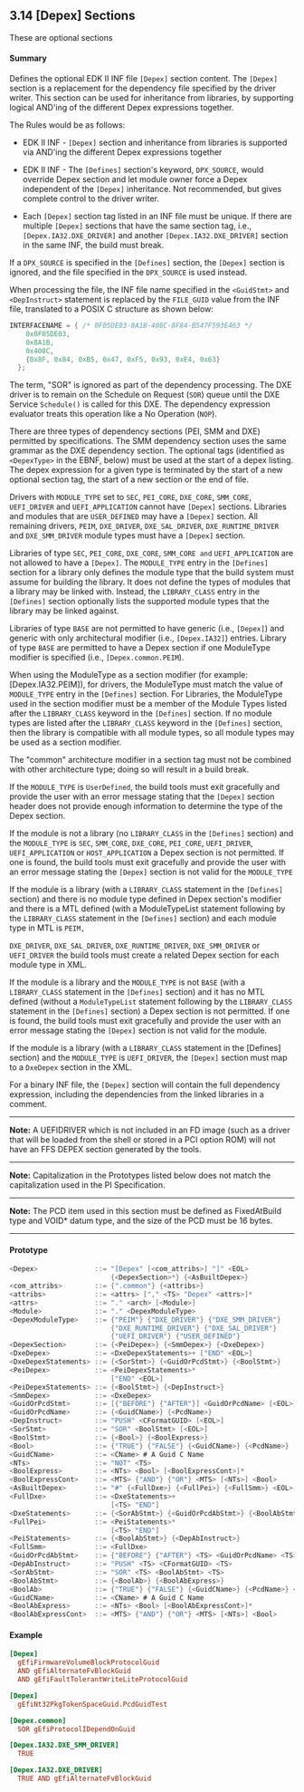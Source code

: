 <!--- @file
  3.14 [Depex] Sections

  Copyright (c) 2007-2019, Intel Corporation. All rights reserved.<BR>

  Redistribution and use in source (original document form) and 'compiled'
  forms (converted to PDF, epub, HTML and other formats) with or without
  modification, are permitted provided that the following conditions are met:

  1) Redistributions of source code (original document form) must retain the
     above copyright notice, this list of conditions and the following
     disclaimer as the first lines of this file unmodified.

  2) Redistributions in compiled form (transformed to other DTDs, converted to
     PDF, epub, HTML and other formats) must reproduce the above copyright
     notice, this list of conditions and the following disclaimer in the
     documentation and/or other materials provided with the distribution.

  THIS DOCUMENTATION IS PROVIDED BY TIANOCORE PROJECT "AS IS" AND ANY EXPRESS OR
  IMPLIED WARRANTIES, INCLUDING, BUT NOT LIMITED TO, THE IMPLIED WARRANTIES OF
  MERCHANTABILITY AND FITNESS FOR A PARTICULAR PURPOSE ARE DISCLAIMED. IN NO
  EVENT SHALL TIANOCORE PROJECT  BE LIABLE FOR ANY DIRECT, INDIRECT, INCIDENTAL,
  SPECIAL, EXEMPLARY, OR CONSEQUENTIAL DAMAGES (INCLUDING, BUT NOT LIMITED TO,
  PROCUREMENT OF SUBSTITUTE GOODS OR SERVICES; LOSS OF USE, DATA, OR PROFITS;
  OR BUSINESS INTERRUPTION) HOWEVER CAUSED AND ON ANY THEORY OF LIABILITY,
  WHETHER IN CONTRACT, STRICT LIABILITY, OR TORT (INCLUDING NEGLIGENCE OR
  OTHERWISE) ARISING IN ANY WAY OUT OF THE USE OF THIS DOCUMENTATION, EVEN IF
  ADVISED OF THE POSSIBILITY OF SUCH DAMAGE.

-->

## 3.14 [Depex] Sections

These are optional sections

#### Summary

Defines the optional EDK II INF file `[Depex]` section content. The `[Depex]`
section is a replacement for the dependency file specified by the driver
writer. This section can be used for inheritance from libraries, by supporting 
logical AND'ing of the different Depex expressions together.

The Rules would be as follows:

* EDK II INF - `[Depex]` section and inheritance from libraries is supported
  via AND'ing the different Depex expressions together

* EDK II INF - The `[Defines]` section's keyword, `DPX_SOURCE`, would override
  Depex section and let module owner force a Depex independent of the `[Depex]`
  inheritance. Not recommended, but gives complete control to the driver writer.

* Each `[Depex]` section tag listed in an INF file must be unique. If there are
  multiple `[Depex]` sections that have the same section tag, i.e.,
  `[Depex.IA32.DXE_DRIVER]` and another `[Depex.IA32.DXE_DRIVER]` section in the
  same INF, the build must break.

If a `DPX_SOURCE` is specified in the `[Defines]` section, the `[Depex]`
section is ignored, and the file specified in the `DPX_SOURCE` is used instead.

When processing the file, the INF file name specified in the `<GuidStmt>` and
`<DepInstruct>` statement is replaced by the `FILE_GUID` value from the INF
file, translated to a POSIX C structure as shown below:

```c
INTERFACENAME = { /* 0F05DE03-8A1B-408C-8F84-B547F593E463 */
    0x0F05DE03,
    0x8A1B,
    0x408C,
    {0x8F, 0x84, 0xB5, 0x47, 0xF5, 0x93, 0xE4, 0x63}
  };
```

The term, "SOR" is ignored as part of the dependency processing. The DXE
driver is to remain on the Schedule on Request (`SOR`) queue until the DXE
Service `Schedule()` is called for this DXE. The dependency expression
evaluator treats this operation like a No Operation (`NOP`).

There are three types of dependency sections (PEI, SMM and DXE) permitted by
specifications. The SMM dependency section uses the same grammar as the DXE
dependency section. The optional tags (identified as `<DepexType>` in the EBNF,
below) must be used at the start of a depex listing. The depex expression for a
given type is terminated by the start of a new optional section tag, the start
of a new section or the end of file.

Drivers with `MODULE_TYPE` set to `SEC`, `PEI_CORE`, `DXE_CORE`, `SMM_CORE`,
`UEFI_DRIVER` and `UEFI_APPLICATION` cannot have `[Depex]` sections. Libraries
and modules that are `USER_DEFINED` may have a `[Depex]` section. All remaining
drivers, `PEIM`, `DXE_DRIVER`, `DXE_SAL_DRIVER`, `DXE_RUNTIME_DRIVER` and
`DXE_SMM_DRIVER` module types must have a `[Depex]` section.

Libraries of type `SEC`, `PEI_CORE`, `DXE_CORE`, `SMM_CORE and`
`UEFI_APPLICATION` are not allowed to have a `[Depex]`. The `MODULE_TYPE` entry
in the `[Defines]` section for a library only defines the module type that the
build system must assume for building the library. It does not define the types
of modules that a library may be linked with. Instead, the `LIBRARY_CLASS`
entry in the `[Defines]` section optionally lists the supported module types
that the library may be linked against.

Libraries of type `BASE` are not permitted to have generic (i.e., `[Depex]`) and
generic with only architectural modifier (i.e., `[Depex.IA32]`) entries. Library
of type `BASE` are permitted to have a Depex section if one ModuleType modifier
is specified (i.e., `[Depex.common.PEIM`).

When using the ModuleType as a section modifier (for example:
[Depex.IA32.PEIM]), for drivers, the ModuleType must match the value of
`MODULE_TYPE` entry in the `[Defines]` section. For Libraries, the ModuleType
used in the section modifier must be a member of the Module Types listed after
the `LIBRARY_CLASS` keyword in the `[Defines]` section. If no module types are
listed after the `LIBRARY_CLASS` keyword in the `[Defines]` section, then the
library is compatible with all module types, so all module types may be used as
a section modifier.

The "common" architecture modifier in a section tag must not be combined with
other architecture type; doing so will result in a build break.

If the `MODULE_TYPE` is `UserDefined`, the build tools must exit gracefully and
provide the user with an error message stating that the `[Depex]` section
header does not provide enough information to determine the type of the Depex
section.

If the module is not a library (no `LIBRARY_CLASS` in the `[Defines]` section)
and the `MODULE_TYPE` is `SEC`, `SMM_CORE`, `DXE_CORE`, `PEI_CORE`,
`UEFI_DRIVER`, `UEFI_APPLICATION` or `HOST_APPLICATION` a Depex section is
not permitted. If one is found, the build tools must exit gracefully and
provide the user with an error message stating the `[Depex]` section is not
valid for the `MODULE_TYPE`

If the module is a library (with a `LIBRARY_CLASS` statement in the `[Defines]`
section) and there is no module type defined in Depex section's modifier and
there is a MTL defined (with a ModuleTypeList statement following by the
`LIBRARY_CLASS` statement in the `[Defines]` section) and each module type in
MTL is `PEIM,`

`DXE_DRIVER`, `DXE_SAL_DRIVER`, `DXE_RUNTIME_DRIVER`, `DXE_SMM_DRIVER` or
`UEFI_DRIVER` the build tools must create a related Depex section for each
module type in XML.

If the module is a library and the `MODULE_TYPE` is not `BASE` (with a
`LIBRARY_CLASS` statement in the `[Defines]` section) and it has no MTL defined
(without a `ModuleTypeList` statement following by the `LIBRARY_CLASS`
statement in the `[Defines]` section) a Depex section is not permitted. If one
is found, the build tools must exit gracefully and provide the user with an
error message stating the `[Depex]` section is not valid for the module.

If the module is a library (with a `LIBRARY_CLASS` statement in the [Defines]
section) and the `MODULE_TYPE` is `UEFI_DRIVER`, the `[Depex]` section must map
to a `DxeDepex` section in the XML.

For a binary INF file, the `[Depex]` section will contain the full dependency
expression, including the dependencies from the linked libraries in a comment.

**********
**Note:** A UEFIDRIVER which is not included in an FD image (such as a driver
that will be loaded from the shell or stored in a PCI option ROM) will not have
an FFS DEPEX section generated by the tools.
**********
**Note:** Capitalization in the Prototypes listed below does not match the
capitalization used in the PI Specification.
**********
**Note:** The PCD item used in this section must be defined as FixedAtBuild type
and VOID* datum type, and the size of the PCD must be 16 bytes.
**********

#### Prototype

```c
<Depex>              ::= "[Depex" [<com_attribs>] "]" <EOL>
                         {<DepexSection>*} {<AsBuiltDepex>}
<com_attribs>        ::= {".common"} {<attribs>}
<attribs>            ::= <attrs> ["," <TS> "Depex" <attrs>]*
<attrs>              ::= "." <arch> [<Module>]
<Module>             ::= "." <DepexModuleType>
<DepexModuleType>    ::= {"PEIM"} {"DXE_DRIVER"} {"DXE_SMM_DRIVER"}
                         {"DXE_RUNTIME_DRIVER"} {"DXE_SAL_DRIVER"}
                         {"UEFI_DRIVER"} {"USER_DEFINED"}
<DepexSection>       ::= {<PeiDepex>} {<SmmDepex>} {<DxeDepex>}
<DxeDepex>           ::= <DxeDepexStatements>+ ["END" <EOL>]
<DxeDepexStatements> ::= {<SorStmt>} {<GuidOrPcdStmt>} {<BoolStmt>}
<PeiDepex>           ::= <PeiDepexStatements>*
                         ["END" <EOL>]
<PeiDepexStatements> ::= {<BoolStmt>} {<DepInstruct>}
<SmmDepex>           ::= <DxeDepex>
<GuidOrPcdStmt>      ::= [{"BEFORE"} {"AFTER"}] <GuidOrPcdName> [<EOL>]
<GuidOrPcdName>      ::= {<GuidCName>} {<PcdName>}
<DepInstruct>        ::= "PUSH" <CFormatGUID> [<EOL>]
<SorStmt>            ::= "SOR" <BoolStmt> [<EOL>]
<BoolStmt>           ::= {<Bool>} {<BoolExpress>}
<Bool>               ::= {"TRUE"} {"FALSE"} {<GuidCName>} {<PcdName>} [<EOL>]
<GuidCName>          ::= <CName> # A Guid C Name
<NTs>                ::= "NOT" <TS>
<BoolExpress>        ::= <NTs> <Bool> [<BoolExpressCont>]*
<BoolExpressCont>    ::= <MTS> {"AND"} {"OR"} <MTS> [<NTs>] <Bool>
<AsBuiltDepex>       ::= "#" {<FullDxe>} {<FullPei>} {<FullSmm>} <EOL>
<FullDxe>            ::= <DxeStatements>+
                         [<TS> "END"]
<DxeStatements>      ::= {<SorAbStmt>} {<GuidOrPcdAbStmt>} {<BoolAbStmt>}
<FullPei>            ::= <PeiStatements>*
                         [<TS> "END"]
<PeiStatements>      ::= {<BoolAbStmt>} {<DepAbInstruct>}
<FullSmm>            ::= <FullDxe>
<GuidOrPcdAbStmt>    ::= {"BEFORE"} {"AFTER"} <TS> <GuidOrPcdName> <TS>
<DepAbInstruct>      ::= "PUSH" <TS> <CFormatGUID> <TS>
<SorAbStmt>          ::= "SOR" <TS> <BoolAbStmt> <TS>
<BoolAbStmt>         ::= {<BoolAb>} {<BoolAbExpress>}
<BoolAb>             ::= {"TRUE"} {"FALSE"} {<GuidCName>} {<PcdName>} <TS>
<GuidCName>          ::= <CName> # A Guid C Name
<BoolAbExpress>      ::= <NTs> <Bool> [<BoolAbExpressCont>]*
<BoolAbExpressCont>  ::= <MTS> {"AND"} {"OR"} <MTS> [<NTs>] <Bool>
```

#### Example

```ini
[Depex]
  gEfiFirmwareVolumeBlockProtocolGuid
  AND gEfiAlternateFvBlockGuid
  AND gEfiFaultTolerantWriteLiteProtocolGuid

[Depex]
  gEfiNt32PkgTokenSpaceGuid.PcdGuidTest

[Depex.common]
  SOR gEfiProtocolIDependOnGuid

[Depex.IA32.DXE_SMM_DRIVER]
  TRUE

[Depex.IA32.DXE_DRIVER]
  TRUE AND gEfiAlternateFvBlockGuid
```
